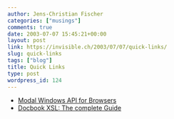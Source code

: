 ```yaml
---
author: Jens-Christian Fischer
categories: ["musings"]
comments: true
date: 2003-07-07 15:45:21+00:00
layout: post
link: https://invisible.ch/2003/07/07/quick-links/
slug: quick-links
tags: ["blog"]
title: Quick Links
type: post
wordpress_id: 124
---
```


  * [Modal Windows API for Browsers](https://developer.netscape.com/viewsource/goodman_modal/goodman_modal.html)
  * [Docbook XSL: The complete Guide](https://www.sagehill.net/docbookxsl/)
